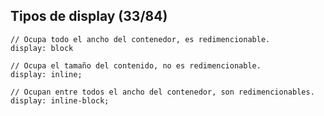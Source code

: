 
## Tipos de display (33/84)

```
// Ocupa todo el ancho del contenedor, es redimencionable.
display: block
```
```
// Ocupa el tamaño del contenido, no es redimencionable.
display: inline;
```

```
// Ocupan entre todos el ancho del contenedor, son redimencionables.
display: inline-block;
```
